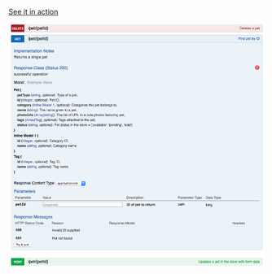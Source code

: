 [See it in action](http://petstore.swagger.io/?url=http://rebilly.github.io/ReDoc/swagger.yaml)

![SwaggerUI.png](resources/B079BB68972C1100A2866E9E22B52689.png)